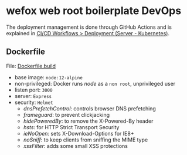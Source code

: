 # wefox web root boilerplate DevOps

The deployment management is done through GitHub Actions and is explained in [CI/CD Workflows > Deployment (Server - Kubernetes)](https://financefox.atlassian.net/wiki/spaces/WTOM/pages/2154856590/Deployment+Server+-+Kubernetes).

## Dockerfile

File: [Dockerfile.build](../Dockerfile.build)

- base image: `node:12-alpine`
- non-privileged: Docker runs _node_ as a `non root`, unprivileged user
- listen port: `3000`
- server: `Express`
- security: `Helmet`
  - _dnsPrefetchControl_: controls browser DNS prefetching
  - _frameguard_: to prevent clickjacking
  - _hidePoweredBy_: to remove the X-Powered-By header
  - _hsts_: for HTTP Strict Transport Security
  - _ieNoOpen_: sets X-Download-Options for IE8+
  - _noSniff_: to keep clients from sniffing the MIME type
  - _xssFilter_: adds some small XSS protections
